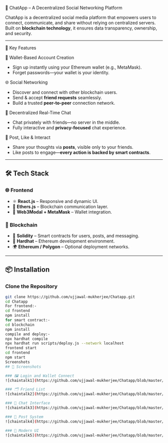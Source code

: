 🔗 ChatApp – A Decentralized Social Networking Platform

ChatApp is a decentralized social media platform that empowers users to connect, communicate, and share without relying on centralized servers. Built on **blockchain technology**, it ensures data transparency, ownership, and security.

---

 🚀 Key Features

👛 Wallet-Based Account Creation
- Sign up instantly using your Ethereum wallet (e.g., MetaMask).
- Forget passwords—your wallet is your identity.

🌐 Social Networking
- Discover and connect with other blockchain users.
- Send & accept **friend requests** seamlessly.
- Build a trusted **peer-to-peer** connection network.

💬 Decentralized Real-Time Chat
- Chat privately with friends—no server in the middle.
- Fully interactive and **privacy-focused** chat experience.

📸 Post, Like & Interact
- Share your thoughts via **posts**, visible only to your friends.
- Like posts to engage—**every action is backed by smart contracts**.

---

## 🛠️ Tech Stack

### 🌐 Frontend
- ⚛️ **React.js** – Responsive and dynamic UI.
- 🔌 **Ethers.js** – Blockchain communication layer.
- 🦊 **Web3Modal + MetaMask** – Wallet integration.

### 🔗 Blockchain
- 🧠 **Solidity** – Smart contracts for users, posts, and messaging.
- 🔨 **Hardhat** – Ethereum development environment.
- 🌍 **Ethereum / Polygon** – Optional deployment networks.
---

## 📦 Installation

### Clone the Repository
```bash
git clone https://github.com/ujjawal-mukherjee/Chatapp.git
cd Chatapp
For frontend:-
cd frontend
npm install
for smart contract:-
cd blockchain
npm install
compile and deploy:-
npx hardhat compile
npx hardhat run scripts/deploy.js --network localhost
frontend start
cd frontend
npm start
Screenshots
## 📸 Screenshots

### 🖼️ Login and Wallet Connect
![chaintalk1](https://github.com/ujjawal-mukherjee/Chatapp/blob/master/image/chaintalk1.jpg?raw=true)

### 🗂️ Friend List
![chaintalk2](https://github.com/ujjawal-mukherjee/Chatapp/blob/master/image/chaintal2.jpg?raw=true)

### 💬 Chat Interface
![chaintalk3](https://github.com/ujjawal-mukherjee/Chatapp/blob/master/image/chaintalk3.jpg?raw=true)

### 📰 Post System
![chaintalk4](https://github.com/ujjawal-mukherjee/Chatapp/blob/master/image/chaintalk4.jpg?raw=true)

### 📱 Modern UI
![chaintalk5](https://github.com/ujjawal-mukherjee/Chatapp/blob/master/image/chaintalk5.png?raw=true)




